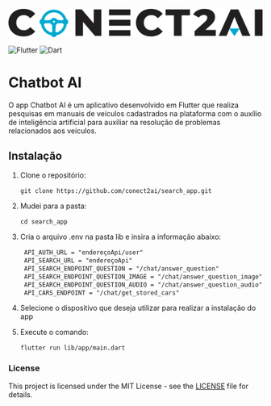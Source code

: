 ![Conecta.ai Logo](assets/images/main_logo.png)

![Flutter](https://img.shields.io/badge/Flutter-3.13.1-white.svg)
![Dart](https://img.shields.io/badge/Dart-3.1.0-white.svg)

# Chatbot AI

O app Chatbot AI é um aplicativo desenvolvido em Flutter que realiza pesquisas em manuais de veículos cadastrados na plataforma com o auxílio de inteligência artificial para auxiliar na resolução de problemas relacionados aos veículos.

## Instalação

1. Clone o repositório:
     ```
    git clone https://github.com/conect2ai/search_app.git
     ```

2. Mudei para a pasta:
     ```
    cd search_app
     ```
3. Cria o arquivo .env na pasta lib e insira a informação abaixo:
   ```
    API_AUTH_URL = "endereçoApi/user"
    API_SEARCH_URL = "endereçoApi"
    API_SEARCH_ENDPOINT_QUESTION = "/chat/answer_question"
    API_SEARCH_ENDPOINT_QUESTION_IMAGE = "/chat/answer_question_image"
    API_SEARCH_ENDPOINT_QUESTION_AUDIO = "/chat/answer_question_audio"
    API_CARS_ENDPOINT = "/chat/get_stored_cars"
    ```
4. Selecione o dispositivo que deseja utilizar para realizar a instalação do app
5. Execute o comando:
     ```
     flutter run lib/app/main.dart
     ```


### License
This project is licensed under the MIT License - see the [LICENSE](./LICENSE) file for details.
